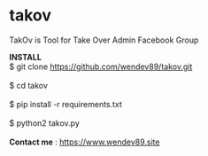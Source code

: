 # takov
TakOv is Tool for Take Over Admin Facebook Group


<b>INSTALL</b>
<br />
$ git clone https://github.com/wendev89/takov.git
<br />
<br />
$ cd takov
<br />
<br />
$ pip install -r requirements.txt
<br />
<br />
$ python2 takov.py
<br />
<br />
<b>Contact me</b> : https://www.wendev89.site
<br />
<br />
